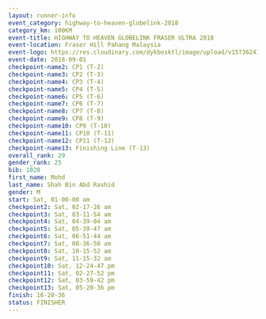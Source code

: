 ```yaml
---
layout: runner-info 
event_category: highway-to-heaven-globelink-2018 
category_km: 100KM 
event-title: HIGHWAY TO HEAVEN GLOBELINK FRASER ULTRA 2018 
event-location: Fraser Hill Pahang Malaysia 
event-logo: https://res.cloudinary.com/dykbosktl/image/upload/v1573624145/Logo/download_nnzjlh.png 
event-date: 2018-09-01 
checkpoint-name2: CP1 (T-2) 
checkpoint-name3: CP2 (T-3) 
checkpoint-name4: CP3 (T-4) 
checkpoint-name5: CP4 (T-5) 
checkpoint-name6: CP5 (T-6) 
checkpoint-name7: CP6 (T-7) 
checkpoint-name8: CP7 (T-8) 
checkpoint-name9: CP8 (T-9) 
checkpoint-name10: CP9 (T-10) 
checkpoint-name11: CP10 (T-11) 
checkpoint-name12: CP11 (T-12) 
checkpoint-name13: Finishing Line (T-13) 
overall_rank: 29
gender_rank: 25
bib: 1028
first_name: Mohd
last_name: Shah Bin Abd Rashid
gender: M
start: Sat, 01-00-00 am
checkpoint2: Sat, 02-17-26 am
checkpoint3: Sat, 03-11-54 am
checkpoint4: Sat, 04-39-04 am
checkpoint5: Sat, 05-39-47 am
checkpoint6: Sat, 06-51-44 am
checkpoint7: Sat, 08-36-50 am
checkpoint8: Sat, 10-15-52 am
checkpoint9: Sat, 11-15-32 am
checkpoint10: Sat, 12-24-47 pm
checkpoint11: Sat, 02-27-52 pm
checkpoint12: Sat, 03-59-42 pm
checkpoint13: Sat, 05-20-36 pm
finish: 16-20-36
status: FINISHER
---
```

